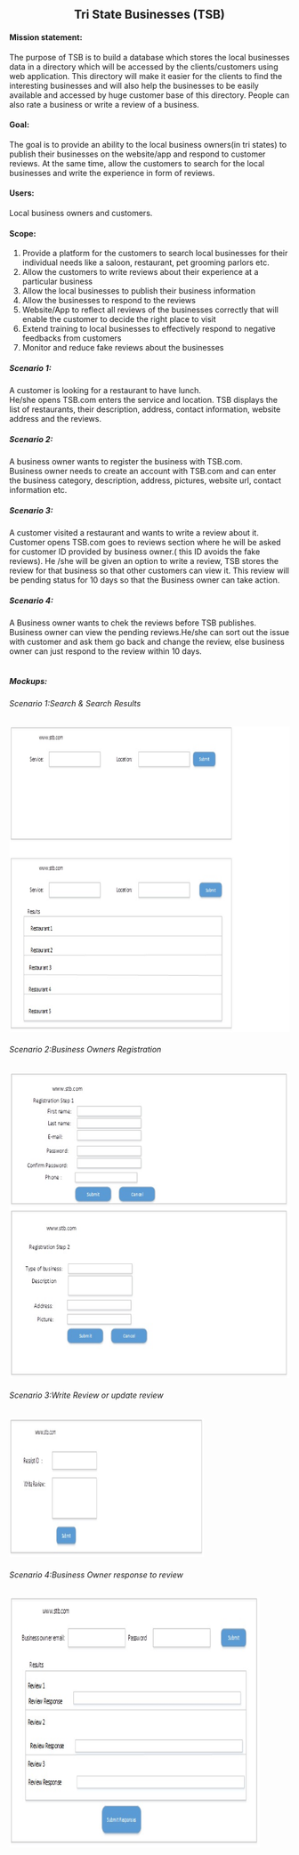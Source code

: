 

<html>
<body>
<h2 align='center' >Tri State Businesses (TSB)</h2>

<h4>Mission statement:</h4>
<p> The purpose of TSB is to build a database which stores the local businesses data in a directory which will be accessed by the clients/customers using web application. This directory will make it easier for the clients to find the interesting businesses and will also help the businesses to be easily available and accessed by huge customer base of this directory. People can also rate a business or write a review of a business.</P>
<h4>Goal:</h4>
 The goal is to provide an ability to the local business owners(in tri states) to publish their businesses on the website/app and respond to customer reviews. At the same time, allow the customers to search for the local businesses and write the experience in form of reviews.
<h4>Users:</h4>
   Local business owners and customers.
  
  <h4>Scope:</h4>
 <ol>
     <li> Provide a platform for the customers to search local businesses for their individual needs like a saloon, restaurant, pet grooming parlors etc.</li>
     <li> Allow the customers to write reviews about their experience at a particular business</li>
     <li> Allow the local businesses to publish their business information</li>
     <li> Allow the businesses to respond to the reviews</li>
    <li> Website/App to reflect all reviews of the businesses correctly that will enable the customer to decide the right place to visit</li>
     <li> Extend training to local businesses to effectively respond to negative feedbacks from customers</li>
     <li> Monitor and reduce fake reviews about the businesses</li>
</ol>
<h5>Scenario 1:</h5> 
A customer is looking for a restaurant to have lunch.<br>
He/she opens TSB.com enters the service and location. TSB displays the list of restaurants, their description, address, contact information, website address and the reviews.
<h5>Scenario 2:</h5>
A business owner wants to register the business with TSB.com. <br>
Business owner needs to create an account with TSB.com and can enter the business category, description, address, pictures, website url, contact information etc.
<h5>Scenario 3:</h5>
A customer visited a restaurant and wants to write a review about it.<br>
Customer opens TSB.com goes to reviews section where he will be asked for customer ID provided by business owner.( this ID avoids the fake reviews). He /she will be given an option to write a review, TSB stores the review for that business so that other customers can view it. This review will be pending status for 10 days so that the Business owner can take action.

<h5>Scenario 4:</h5>
A Business owner wants to chek the reviews before TSB publishes.<br>
Business owner can view the pending reviews.He/she can sort out the issue with customer and ask them go back and change the review, else business owner can just respond to the review within 10 days.
</br>
</br>
<h5>Mockups:</h5>

<h6>Scenario 1:Search & Search Results</h6>
<img src="TbsSearch.jpg" alt="Smiley face" height="550" width="750">
<h6>Scenario 2:Business Owners Registration</h6>
<img src="TbsBWRegistration.jpg" alt="Smiley face" height="550" width="600">
<h6>Scenario 3:Write Review or update review</h6>
<img src="TbsCustRev.jpg" alt="Smiley face" height="250" width="350">
<h6>Scenario 4:Business Owner response to review</h6>
 <img src="TbsBusinessOwnerRes.jpg" alt="Smiley face" height="450" width="450">   
